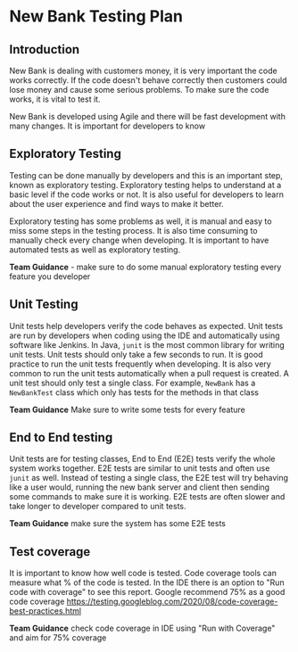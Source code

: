 # New Bank Testing Plan

## Introduction
New Bank is dealing with customers money, it is very important the code works correctly.
If the code doesn't behave correctly then customers could lose money and cause some serious problems.
To make sure the code works, it is vital to test it.

New Bank is developed using Agile and there will be fast development with many changes. It is important
for developers to know

## Exploratory Testing
Testing can be done manually by developers and this is an important step, known as exploratory testing.
Exploratory testing helps to understand at a basic level if the code works or not. It is also useful
for developers to learn about the user experience and find ways to make it better. 

Exploratory testing has some problems as well, it is manual and easy to miss some steps in the testing process.
It is also time consuming to manually check every change when developing. It is important to have automated
tests as well as exploratory testing.

**Team Guidance** - make sure to do some manual exploratory testing every feature you developer

## Unit Testing
Unit tests help developers verify the code behaves as expected. Unit tests are run by developers when coding using the IDE
and automatically using software like Jenkins. In Java, `junit` is the most common library for writing unit tests. Unit tests should only take a few seconds to run. It is good practice to run the unit tests frequently when developing. It is also very common to run the unit tests automatically when a pull request is created. A unit test should only test a single class. For example, `NewBank` has a `NewBankTest` class which only has tests for the methods in that class

**Team Guidance** Make sure to write some tests for every feature

## End to End testing
Unit tests are for testing classes, End to End (E2E) tests verify the whole system works together. E2E tests are similar to unit tests and often use `junit` as well. Instead of testing a single class, the E2E test will try behaving like a user would, running the new bank server and client then sending some commands to make sure it is working. E2E tests are often slower and take longer to developer compared to unit tests.

**Team Guidance** make sure the system has some E2E tests 

## Test coverage
It is important to know how well code is tested. Code coverage tools can measure what % of the code is tested. In the IDE there is an option to "Run code with coverage" to see this report. Google recommend 75% as a good code coverage https://testing.googleblog.com/2020/08/code-coverage-best-practices.html

**Team Guidance** check code coverage in IDE using "Run with Coverage" and aim for 75% coverage 

